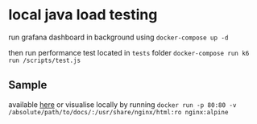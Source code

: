 # local java load testing

run grafana dashboard in background using
`docker-compose up -d`

then run performance test located in `tests` folder
`docker-compose run k6 run /scripts/test.js`

## Sample

available [here](https://kissy.github.io/local-java-load-testing/) or visualise locally by running
`docker run -p 80:80 -v /absolute/path/to/docs/:/usr/share/nginx/html:ro nginx:alpine`
